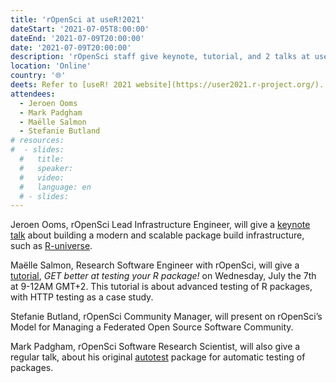 ```yaml
---
title: 'rOpenSci at useR!2021'
dateStart: '2021-07-05T8:00:00'
dateEnd: '2021-07-09T20:00:00'
date: '2021-07-09T20:00:00'
description: 'rOpenSci staff give keynote, tutorial, and 2 talks at useR!2021'
location: 'Online'
country: '🌐'
deets: Refer to [useR! 2021 website](https://user2021.r-project.org/).
attendees:
  - Jeroen Ooms
  - Mark Padgham
  - Maëlle Salmon
  - Stefanie Butland
# resources:
#  - slides: 
  #   title: 
  #   speaker: 
  #   video: 
  #   language: en
  # - slides: 
---
```

Jeroen Ooms, rOpenSci Lead Infrastructure Engineer, will give a [keynote talk](https://user2021.r-project.org/program/keynotes/) about building a modern and scalable package build infrastructure, such as [R-universe](/r-universe/).

Maëlle Salmon, Research Software Engineer with rOpenSci, will give a [tutorial](https://user2021.r-project.org/program/tutorials/), _GET better at testing your R package!_ on Wednesday, July the 7th at 9-12AM GMT+2. This tutorial is about advanced testing of R packages, with HTTP testing as a case study.

Stefanie Butland, rOpenSci Community Manager, will present on rOpenSci’s Model for Managing a Federated Open Source Software Community.

Mark Padgham, rOpenSci Software Research Scientist, will also give a regular talk, about his original [autotest](https://ropenscilabs.github.io/autotest/) package for automatic testing of packages.

